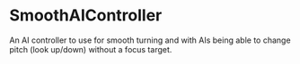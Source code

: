 # SmoothAIController
An AI controller to use for smooth turning and with AIs being able to change pitch (look up/down) without a focus target.
